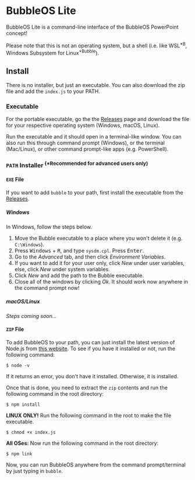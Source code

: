 # BubbleOS Lite

BubbleOS Lite is a command-line interface of the BubbleOS PowerPoint concept!

Please note that this is not an operating system, but a shell (i.e. like WSL<sup>*B</sup>, Windows Subsystem for Linux<sup>*Bubble</sup>).

## Install

There is no installer, but just an executable. You can also download the zip file and add the `index.js` to your PATH.

### Executable

For the portable executable, go the the [Releases](https://github.com/arnavthorat78/bubbleos-lite/releases) page and download the file for your respective operating system (Windows, macOS, Linux).

Run the executable and it should open in a terminal-like window. You can also run this through command prompt (Windows), or the terminal (Mac/Linux), or other command prompt-like apps (e.g. PowerShell).

### `PATH` Installer <sup>(*Recommended for advanced users only)</sup>

#### `EXE` File

If you want to add `bubble` to your path, first install the executable from the [Releases](https://github.com/arnavthorat78/bubbleos-lite/releases).

##### Windows

In Windows, follow the steps below.

 1. Move the Bubble executable to a place where you won't delete it (e.g. `C:\Windows`).
 2. Press <kbd>Windows</kbd> + <kbd>R</kbd>, and type `sysdm.cpl`. Press <kbd>Enter</kbd>.
 3. Go to the _Advanced_ tab, and then click _Environment Variables_.
 4. If you want to add it for your user only, click _New_ under user variables, else, click _New_ under system variables.
 5. Click _New_ and add the path to the Bubble executable.
 6. Close all of the windows by clicking _Ok_. It should work now anywhere in the command prompt now!
 
##### macOS/Linux

_Steps coming soon..._

#### `ZIP` File

To add BubbleOS to your path, you can just install the latest version of Node.js from [this website](https://nodejs.org/en/). To see if you have it installed or not, run the following command:

```
$ node -v
```

If it returns an error, you don't have it installed. Otherwise, it is installed.

Once that is done, you need to extract the `zip` contents and run the following command in the root directory:

```
$ npm install
```

**LINUX ONLY!** Run the following command in the root to make the file executable.

```
$ chmod +x index.js
```

**All OSes:** Now run the following command in the root directory:

```
$ npm link
```

Now, you can run BubbleOS anywhere from the command prompt/terminal by just typing in `bubble`.
